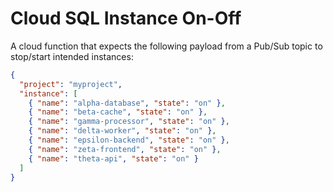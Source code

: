 # Cloud SQL Instance On-Off

A cloud function that expects the following payload from a Pub/Sub topic to stop/start intended instances:

```json
{
  "project": "myproject",
  "instance": [
    { "name": "alpha-database", "state": "on" },
    { "name": "beta-cache", "state": "on" },
    { "name": "gamma-processor", "state": "on" },
    { "name": "delta-worker", "state": "on" },
    { "name": "epsilon-backend", "state": "on" },
    { "name": "zeta-frontend", "state": "on" },
    { "name": "theta-api", "state": "on" }
  ]
}
```
